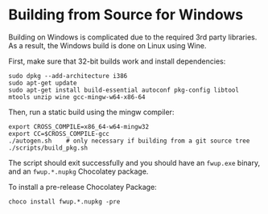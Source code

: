 # Building from Source for Windows

Building on Windows is complicated due to the required 3rd party libraries.
As a result, the Windows build is done on Linux using Wine.

First, make sure that 32-bit builds work and install dependencies:

    sudo dpkg --add-architecture i386
    sudo apt-get update
    sudo apt-get install build-essential autoconf pkg-config libtool mtools unzip wine gcc-mingw-w64-x86-64

Then, run a static build using the mingw compiler:

    export CROSS_COMPILE=x86_64-w64-mingw32
    export CC=$CROSS_COMPILE-gcc
    ./autogen.sh    # only necessary if building from a git source tree
    ./scripts/build_pkg.sh

The script should exit successfully and you should have an `fwup.exe` binary, and an `fwup.*.nupkg` Chocolatey package.

To install a pre-release Chocolatey Package:

    choco install fwup.*.nupkg -pre
